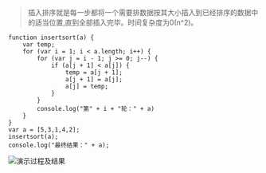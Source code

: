 >插入排序就是每一步都将一个需要排数据按其大小插入到已经排序的数据中的适当位置,直到全部插入完毕。时间复杂度为0(n^2)。

````
function insertsort(a) {
    var temp;
    for (var i = 1; i < a.length; i++) {
        for (var j = i - 1; j >= 0; j--) {
            if (a[j + 1] < a[j]) {
                temp = a[j + 1];
                a[j + 1] = a[j];
                a[j] = temp;
            }
        }
        console.log("第" + i + "轮：" + a)
    }
}
var a = [5,3,1,4,2];
insertsort(a);
console.log("最终结果：" + a);
````


![演示过程及结果](http://upload-images.jianshu.io/upload_images/3229842-183aaa6aae3f03af.png?imageMogr2/auto-orient/strip%7CimageView2/2/w/1240)
